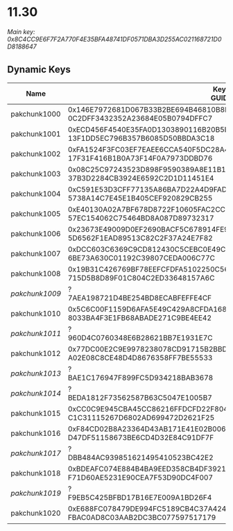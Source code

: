 # 11.30

###### Main key: 0x8C4CC9E6F7F2A770F4E35BFA48741DF0571DBA3D255AC021168721D0D8188647

## Dynamic Keys

| Name         | Key<br/>GUID                                                                                            |
|--------------|---------------------------------------------------------------------------------------------------------|
| pakchunk1000 | 0x146E7972681D067B33B2BE694B46810B8E0D565ECEC88F80B8E5F100BC9A34A0<br/>0C2DFF3432352A23684E05B0794DFFC7 |
| pakchunk1001 | 0xECD456F4540E35FA0D1303890116B20B5BA92A48E0DE86F1016202BDC5DF516B<br/>13F1DD5EC796B357B6085D50BBDA3C18 |
| pakchunk1002 | 0xFA1524F3FC03EF7EAEE6CCA540F5DC28A444A28E6F48F6963C6FB7C714F99C53<br/>17F31F416B1B0A73F14F0A7973DDBD76 |
| pakchunk1003 | 0x08C25C97243523D898F9590389A8E11B1C584266461EB4C094497FC2D953FA99<br/>37B3D2284CB3924E6592C2D1D11451E4 |
| pakchunk1004 | 0xC591E53D3CFF77135A86BA7D22A4D9FAD8CE65260CC506FD299157960F4DEB7F<br/>5738A14C7E45E1B405CEF920829CB255 |
| pakchunk1005 | 0xE40130A02A7BF678D8722F10605FAC2CC906A630E714260B482B73E0B0FD0FBF<br/>57EC154062C75464BD8A087D89732317 |
| pakchunk1006 | 0x23673E49009D0EF2690BACF5C678914FE938D4A029D2995AFA8FC7EBCA1714B4<br/>5D6562F1EAD89513C82C2F37A24E7F82 |
| pakchunk1007 | 0xDCC603C6369C9CD812430C5CEBC0E49CEDDEE932974B0E2D1B94D5752C467451<br/>6BE73A630C01192C39807CEDA006C77C |
| pakchunk1008 | 0x19B31C426769BF78EEFCFDFA5102250C56744398EBD217BB3B6A1327BD3631C6<br/>715D5B8D89F01C804C2ED33648157A6C |
| *pakchunk1009* | ?<br/>7AEA198721D4BE254BD8ECABFEFFE4CF                                                                |
| pakchunk1010 | 0x5C6C00F1159D6AFA5E49C429A8CFDA1687774864C1DCF89B74613B886291E238<br/>8033BA4F3E1FB68ABADE271C9BE4EE42 |
| *pakchunk1011* | ?<br/>960D4C0760348E6B28621BB7E1931E7C                                                                |
| pakchunk1012 | 0x77DC00E2C9E9978238078CD91715B2BBD70BF734A45EACBDFAF4F0F4F5211E5C<br/>A02E08C8CE48D4D8676358FF7BE55533 |
| *pakchunk1013* | ?<br/>BAE1C176947F899FC5D934218BAB3678                                                                |
| *pakchunk1014* | ?<br/>BEDA1812F73562587B63C5047E1005B7                                                                |
| pakchunk1015 | 0xCC0C9E945CBA45CC86216FFDCFD22F8046E6456F69740CADBE00483DBD7F91D9<br/>C1C31115267D6802AD699472D2621F25 |
| pakchunk1016 | 0xF84CD02B8A23364D43AB171E41E02B00666140F432B9004A5F8815B8612A4B13<br/>D47DF51158673BE6CD4D32E84C91DF7F |
| *pakchunk1017* | ?<br/>DBB484AC939851621495410523BC42E2                                                                |
| pakchunk1018 | 0xBDEAFC074E884B4BA9EED358CB4DF39210A5F82AD39777338265CF61838D70CF<br/>F71D60AE5231E90CEA7F53D90DC4F007 |
| *pakchunk1019* | ?<br/>F9EB5C425BFBD17B16E7E009A1BD26F4                                                                |
| pakchunk1020 | 0xE688FC078479DE994FC5189CB4C37A42443BE350A26CC6E6CD1258203210E623<br/>FBAC0AD8C03AAB2DC3BC077597517179 |
